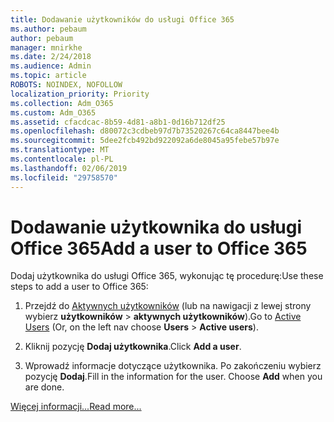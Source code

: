 ```yaml
---
title: Dodawanie użytkowników do usługi Office 365
ms.author: pebaum
author: pebaum
manager: mnirkhe
ms.date: 2/24/2018
ms.audience: Admin
ms.topic: article
ROBOTS: NOINDEX, NOFOLLOW
localization_priority: Priority
ms.collection: Adm_O365
ms.custom: Adm_O365
ms.assetid: cfacdcac-8b59-4d81-a8b1-0d16b712df25
ms.openlocfilehash: d80072c3cdbeb97d7b73520267c64ca8447bee4b
ms.sourcegitcommit: 5dee2fcb492bd922092a6de8045a95febe57b97e
ms.translationtype: MT
ms.contentlocale: pl-PL
ms.lasthandoff: 02/06/2019
ms.locfileid: "29758570"
---
```

# <a name="add-a-user-to-office-365"></a><span data-ttu-id="82e94-102">Dodawanie użytkownika do usługi Office 365</span><span class="sxs-lookup"><span data-stu-id="82e94-102">Add a user to Office 365</span></span>

<span data-ttu-id="82e94-103">Dodaj użytkownika do usługi Office 365, wykonując tę procedurę:</span><span class="sxs-lookup"><span data-stu-id="82e94-103">Use these steps to add a user to Office 365:</span></span>
  
1. <span data-ttu-id="82e94-104">Przejdź do [Aktywnych użytkowników](https://admin.microsoft.com/Adminportal/Home?source=applauncher#/users) (lub na nawigacji z lewej strony wybierz **użytkowników** \> **aktywnych użytkowników**).</span><span class="sxs-lookup"><span data-stu-id="82e94-104">Go to [Active Users](https://admin.microsoft.com/Adminportal/Home?source=applauncher#/users) (Or, on the left nav choose **Users** \> **Active users**).</span></span>
    
2. <span data-ttu-id="82e94-105">Kliknij pozycję **Dodaj użytkownika**.</span><span class="sxs-lookup"><span data-stu-id="82e94-105">Click **Add a user**.</span></span>
    
3. <span data-ttu-id="82e94-p101">Wprowadź informacje dotyczące użytkownika. Po zakończeniu wybierz pozycję **Dodaj**.</span><span class="sxs-lookup"><span data-stu-id="82e94-p101">Fill in the information for the user. Choose **Add** when you are done.</span></span> 
    
[<span data-ttu-id="82e94-108">Więcej informacji...</span><span class="sxs-lookup"><span data-stu-id="82e94-108">Read more...</span></span>](https://support.office.com/article/1970f7d6-03b5-442f-b385-5880b9c256ec)
  

